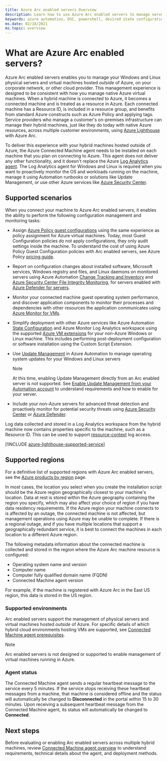 ```yaml
---
title: Azure Arc enabled servers Overview
description: Learn how to use Azure Arc enabled servers to manage servers hosted outside of Azure like an Azure resource.
keywords: azure automation, DSC, powershell, desired state configuration, update management, change tracking, inventory, runbooks, python, graphical, hybrid
ms.date: 02/18/2021
ms.topic: overview
---
```


# What are Azure Arc enabled servers?

Azure Arc enabled servers enables you to manage your Windows and Linux physical servers and virtual machines hosted *outside* of Azure, on your corporate network, or other cloud provider. This management experience is designed to be consistent with how you manage native Azure virtual machines. When a hybrid machine is connected to Azure, it becomes a connected machine and is treated as a resource in Azure. Each connected machine has a Resource ID, is included in a resource group, and benefits from standard Azure constructs such as Azure Policy and applying tags. Service providers who manage a customer's on-premises infrastructure can manage their hybrid machines, just like they do today with native Azure resources, across multiple customer environments, using [Azure Lighthouse](../../lighthouse/how-to/manage-hybrid-infrastructure-arc.md) with Azure Arc.

To deliver this experience with your hybrid machines hosted outside of Azure, the Azure Connected Machine agent needs to be installed on each machine that you plan on connecting to Azure. This agent does not deliver any other functionality, and it doesn't replace the Azure [Log Analytics agent](../../azure-monitor/agents/log-analytics-agent.md). The Log Analytics agent for Windows and Linux is required when you want to proactively monitor the OS and workloads running on the machine, manage it using Automation runbooks or solutions like Update Management, or use other Azure services like [Azure Security Center](../../security-center/security-center-introduction.md).

## Supported scenarios

When you connect your machine to Azure Arc enabled servers, it enables the ability to perform the following configuration management and monitoring tasks:
- Assign [Azure Policy guest configurations](../../governance/policy/concepts/guest-configuration.md) using the same experience as policy assignment for Azure virtual machines. Today, most Guest Configuration policies do not apply configurations, they only audit settings inside the machine. To understand the cost of using Azure Policy Guest Configuration policies with Arc enabled servers, see Azure Policy [pricing guide](https://azure.microsoft.com/pricing/details/azure-policy/).

- Report on configuration changes about installed software, Microsoft services, Windows registry and files, and Linux daemons on monitored servers using Azure Automation [Change Tracking and Inventory](../../automation/change-tracking/overview.md) and [Azure Security Center File Integrity Monitoring](../../security-center/security-center-file-integrity-monitoring.md), for servers enabled with [Azure Defender for servers](../../security-center/defender-for-servers-introduction.md).

- Monitor your connected machine guest operating system performance, and discover application components to monitor their processes and dependencies with other resources the application communicates using [Azure Monitor for VMs](../../azure-monitor/vm/vminsights-overview.md).

- Simplify deployment with other Azure services like Azure Automation [State Configuration](../../automation/automation-dsc-overview.md) and Azure Monitor Log Analytics workspace using the supported [Azure VM extensions](manage-vm-extensions.md) for your non-Azure Windows or Linux machine. This includes performing post-deployment configuration or software installation using the Custom Script Extension.

- Use [Update Management](../../automation/update-management/overview.md) in Azure Automation to manage operating system updates for your Windows and Linux servers

    > [!NOTE]
    > At this time, enabling Update Management directly from an Arc enabled server is not supported. See [Enable Update Management from your Automation account](../../automation/update-management/enable-from-automation-account.md) to understand requirements and how to enable for your server.

- Include your non-Azure servers for advanced threat detection and proactively monitor for potential security threats using [Azure Security Center](../../security-center/security-center-introduction.md) or [Azure Defender](../../security-center/azure-defender.md).

Log data collected and stored in a Log Analytics workspace from the hybrid machine now contains properties specific to the machine, such as a Resource ID. This can be used to support [resource-context](../../azure-monitor/logs/design-logs-deployment.md#access-mode) log access.

[!INCLUDE [azure-lighthouse-supported-service](../../../includes/azure-lighthouse-supported-service.md)]

## Supported regions

For a definitive list of supported regions with Azure Arc enabled servers, see the [Azure products by region](https://azure.microsoft.com/global-infrastructure/services/?products=azure-arc) page.

In most cases, the location you select when you create the installation script should be the Azure region geographically closest to your machine's location. Data at rest is stored within the Azure geography containing the region you specify, which may also affect your choice of region if you have data residency requirements. If the Azure region your machine connects to is affected by an outage, the connected machine is not affected, but management operations using Azure may be unable to complete. If there is a regional outage, and if you have multiple locations that support a geographically redundant service, it is best to connect the machines in each location to a different Azure region.

The following metadata information about the connected machine is collected and stored in the region where the Azure Arc machine resource is configured:

- Operating system name and version
- Computer name
- Computer fully qualified domain name (FQDN)
- Connected Machine agent version

For example, if the machine is registered with Azure Arc in the East US region, this data is stored in the US region.

### Supported environments

Arc enabled servers support the management of physical servers and virtual machines hosted *outside* of Azure. For specific details of which hybrid cloud environments hosting VMs are supported, see [Connected Machine agent prerequisites](agent-overview.md#supported-environments).

> [!NOTE]
> Arc enabled servers is not designed or supported to enable management of virtual machines running in Azure.

### Agent status

The Connected Machine agent sends a regular heartbeat message to the service every 5 minutes. If the service stops receiving these heartbeat messages from a machine, that machine is considered offline and the status will automatically be changed to **Disconnected** in the portal within 15 to 30 minutes. Upon receiving a subsequent heartbeat message from the Connected Machine agent, its status will automatically be changed to **Connected**.

## Next steps

Before evaluating or enabling Arc enabled servers across multiple hybrid machines, review [Connected Machine agent overview](agent-overview.md) to understand requirements, technical details about the agent, and deployment methods.

